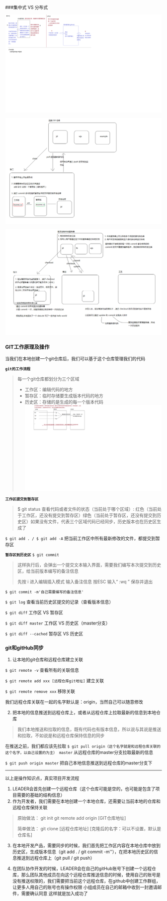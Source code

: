 ###集中式 VS 分布式

![Alt text](./images/集中式vs分布式.png)

![git交互模型](./images/git交互模型.png)

![svn交互模型](./images/svn交互流程.png)

### GIT工作原理及操作


当我们在本地创建一个git仓库后，我们可以基于这个仓库管理我们的代码

**`git的工作流程`**

> 每一个git仓库都划分为三个区域
> - 工作区：编辑代码的地方
> - 暂存区：临时存储要生成版本代码的地方
> - 历史区：存储的是生成的每一个版本代码
![Alt text](./images/git工作流程.png)

**`工作区提交到暂存区`**
> $ git status
> 查看代码或者文件的状态（当前处于哪个区域）:  红色（当前处于工作区，还没有提交到暂存区）绿色（当前处于暂存区，还没有提交到历史区）如果没有文件，代表三个区域代码已经同步，历史版本也在历史区生成了

`$ git add . / $ git add -A`
把当前工作区中所有最新修改的文件，都提交到暂存区

**`暂存区到历史区`**
`$ git commit`
> 这样执行后，会弹出一个提交文本输入界面，需要我们编写本次提交到历史区，给当前版本编写的备注信息
>  
> 先按 i 进入编辑插入模式
> 输入备注信息
> 按ESC
> 输入“ :wq ” 保存并退出

`$ git commit -m'自己需要编写的备注信息'`

`$ git log`
查看当前历史区提交的记录（查看版本信息）

`$ git diff`
工作区 VS 暂存区

`$ git diff master`
工作区 VS 历史区（master分支）

`$ git diff --cached`
暂存区 VS 历史区

### git和gitHub同步
1. 让本地的git仓库和远程仓库建立关联

`$ git remote -v`
查看所有的关联信息

`$ git remote add xxx [远程仓库git地址]`
建立关联

`$ git remote remove xxx`
移除关联

我们远程仓库关联在一起的名字默认是：origin，当然自己可以随意修改

2. 把本地的信息推送到远程仓库上，或者从远程仓库上拉取最新的信息到本地仓库
> 我们本地推送和拉取的信息，既有代码也有版本信息，所以说与其说是推送和拉取，不如说是和远程仓库保持信息的同步

在推送之前，我们都应该先拉取
`$ git pull origin（这个名字就是和远程仓库关联的这个名字，以自己设置的为主） master`
从远程仓库的master分支拉取最新的信息

`$ git push origin master`
把自己本地信息推送到远程仓库的master分支下

----

以上是操作知识点，真实项目开发流程
1. LEADER会首先创建一个远程仓库（这个仓库可能是空的，也可能是包含了项目需要的基础的结构信息）
2. 作为开发者，我们需要在本地创建一个本地仓库，还需要让当前本地的仓库和远程仓库保持关联
> 原始做法：
> git init 
> git remote add origin [GIT仓库地址]
>  
> 简单做法：
> git clone [远程仓库地址] [克隆后的名字：可以不设置，默认是仓库名]

3. 在本地开发产品，需要同步的时候，我们首先把工作区内容在本地仓库中放到历史区，生成版本信息（git add . / git commit -m''），在把本地历史区的信息推送到远程仓库上（git pull / git push）

4. 在团队协作开发的时候，LEADER会在自己的gitHub账号下创建一个远程仓库，那么团队其他成员在向这个远程仓库推送信息的时候，使用自己的账号是没有推送权限的，我们需要把当前这个远程仓库，在github中创建工作群组，让更多人用自己的账号也有操作权限
小组成员在自己的邮箱中收到一封邀请邮件，需要确认同意
这样就是加入成功了

